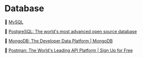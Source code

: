# Database

🔗 [MySQL](https://www.mysql.com/)

🔗 [PostgreSQL: The world's most advanced open source database](https://www.postgresql.org/)

🔗 [MongoDB: The Developer Data Platform | MongoDB](https://www.mongodb.com/)

🔗 [Postman: The World's Leading API Platform | Sign Up for Free](https://www.postman.com/)
